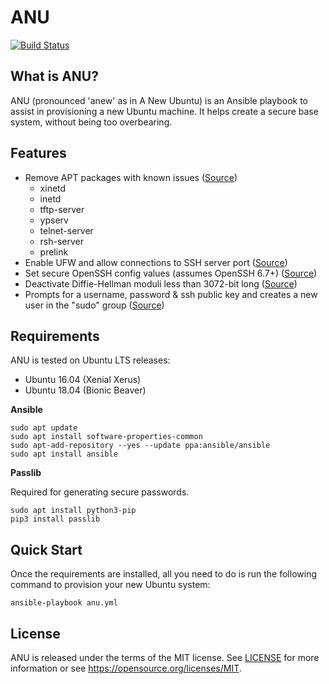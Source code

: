 # ANU

[![Build Status](https://travis-ci.com/MitchellCash/ansible-anu.svg?branch=master)](https://travis-ci.com/MitchellCash/ansible-anu)

## What is ANU?

ANU (pronounced 'anew' as in A New Ubuntu) is an Ansible playbook to assist in
provisioning a new Ubuntu machine. It helps create a secure base system, without
being too overbearing.

## Features

* Remove APT packages with known issues ([Source](https://github.com/dev-sec/ansible-os-hardening#packages))
  * xinetd
  * inetd
  * tftp-server
  * ypserv
  * telnet-server
  * rsh-server
  * prelink
* Enable UFW and allow connections to SSH server port ([Source](https://www.digitalocean.com/community/tutorials/initial-server-setup-with-ubuntu-16-04#step-seven-%E2%80%94-set-up-a-basic-firewall))
* Set secure OpenSSH config values (assumes OpenSSH 6.7+) ([Source](https://infosec.mozilla.org/guidelines/openssh.html#modern-openssh-67))
* Deactivate Diffie-Hellman moduli less than 3072-bit long ([Source](https://infosec.mozilla.org/guidelines/openssh.html#modern-openssh-67))
* Prompts for a username, password & ssh public key and creates a new user in the "sudo" group ([Source](https://www.digitalocean.com/community/tutorials/initial-server-setup-with-ubuntu-16-04#step-three-%E2%80%94-root-privileges))

## Requirements

ANU is tested on Ubuntu LTS releases:

- Ubuntu 16.04 (Xenial Xerus)
- Ubuntu 18.04 (Bionic Beaver)

**Ansible**

```
sudo apt update
sudo apt install software-properties-common
sudo apt-add-repository --yes --update ppa:ansible/ansible
sudo apt install ansible
```

**Passlib**

Required for generating secure passwords.

```
sudo apt install python3-pip
pip3 install passlib
```

## Quick Start

Once the requirements are installed, all you need to do is run the following
command to provision your new Ubuntu system:

```
ansible-playbook anu.yml
```

## License

ANU is released under the terms of the MIT license. See [LICENSE](LICENSE) for more
information or see https://opensource.org/licenses/MIT.
